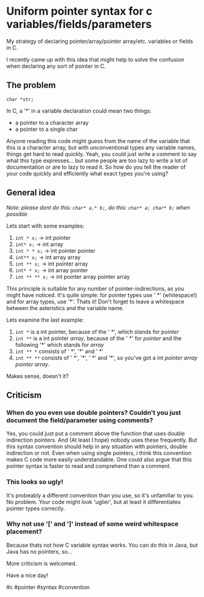 # Uniform pointer syntax for c variables/fields/parameters

My strategy of declaring pointer/array/pointer array/etc. variables or fields in C.

I recently came up with this idea that might help to solve the confusion when declaring any sort of pointer in C.

## The problem

`char *str;`

In C, a '\*' in a variable declaration could mean two things: 
* a pointer to a character array
* a pointer to a single char

Anyone reading this code might guess from the name of the variable that this is a character array, but with unconventional types any variable names, things get hard to read quickly. Yeah, you could just write a comment to say what this type expresses... but some people are too lazy to write a lot of documentation or are to lazy to read it. So how do you tell the reader of your code quickly and efficiently what exact types you're using?

## General idea

*Note: please dont do this: `char* a,* b;`, do this: `char* a; char* b;` when possible*

Lets start with some examples:

1. `int * x;` -> int pointer
1. `int* x;` -> int array
1. `int * * x;` -> int pointer pointer
1. `int** x;` -> int array array
1. `int ** x;` -> int pointer array
1. `int* * x;` -> int array pointer
1. `int ** ** x;` -> int pointer array pointer array

This principle is suitable for any number of pointer-indirections, as you might have noticed. It's quite simple: for pointer types use ' \*' (whitespace!) and for array types, use '\*'. Thats it! Don't forget to leave a whitespace between the asteristics and the variable name.

Lets examine the last example:

1. `int *` is a int pointer, because of the ' \*', which stands for *pointer*
1. `int **` is a int pointer *array*, because of the ' \*' for *pointer* and the following '\*' which stands for *array*
1. `int ** *` consists of ' \*', '\*' and ' \*'
1. `int ** **` consists of ' \*', '\*', ' \*' and '\*', so you've got a int *pointer array pointer array*.

Makes sense, doesn't it?

## Criticism
### When do you even use double pointers? Couldn't you just document the field/parameter using comments?

Yes, you could just put a comment above the function that uses double indirection pointers. And (At least I hope) nobody uses these frequently. But this syntax convention should help in any situation with pointers, double indirection or not. Even when using single pointers, i think this convention makes C code more easily understandable. One could also argue that this pointer syntax is faster to read and comprehend than a comment.

### This looks so ugly!

It's  probeably a different convention than you use, so it's unfamiliar to you. No problem. Your code might look 'uglier', but at least it differentiates pointer types correctly.

### Why not use '\[' and '\]' instead of some weird whitespace placement?

Because thats not how C variable syntax works. You can do this in Java, but Java has no pointers, so...

More criticism is welcomed.

Have a nice day!

#c #pointer #syntax #convention

